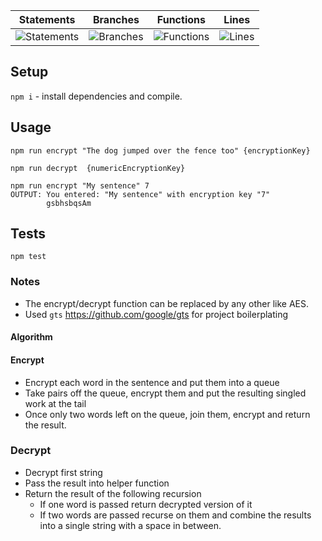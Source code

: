 | Statements                  | Branches                | Functions                 | Lines                |
| --------------------------- | ----------------------- | ------------------------- | -------------------- |
| ![Statements](https://img.shields.io/badge/Coverage-100%25-brightgreen.svg) | ![Branches](https://img.shields.io/badge/Coverage-92.86%25-brightgreen.svg) | ![Functions](https://img.shields.io/badge/Coverage-100%25-brightgreen.svg) | ![Lines](https://img.shields.io/badge/Coverage-100%25-brightgreen.svg)    |

## Setup

`npm i` - install dependencies and compile.

## Usage

`npm run encrypt "The dog jumped over the fence too" {encryptionKey}`

`npm run decrypt  {numericEncryptionKey}`

```
npm run encrypt "My sentence" 7
OUTPUT: You entered: "My sentence" with encryption key "7"
        gsbhsbqsAm
```

## Tests

`npm test`


### Notes
- The encrypt/decrypt function can be replaced by any other like AES.
- Used `gts` https://github.com/google/gts for project boilerplating

#### Algorithm

#### Encrypt
 - Encrypt each word in the sentence and put them into a queue
 - Take pairs off the queue, encrypt them and put the resulting singled work at the tail
 - Once only two words left on the queue, join them, encrypt and return the result.

### Decrypt
 - Decrypt first string
 - Pass the result into helper function
 - Return the result of the following recursion
    - If one word is passed return decrypted version of it
    - If two words are passed recurse on them and combine the results into a single string with a space in between.

